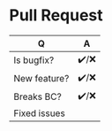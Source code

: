 # Pull Request

| Q             | A |
| ------------- | --- |
| Is bugfix?    | ✔️/❌ |
| New feature?  | ✔️/❌ |
| Breaks BC?    | ✔️/❌ |
| Fixed issues  | <!-- comma-separated list of tickets # fixed by the PR, if any --> |
